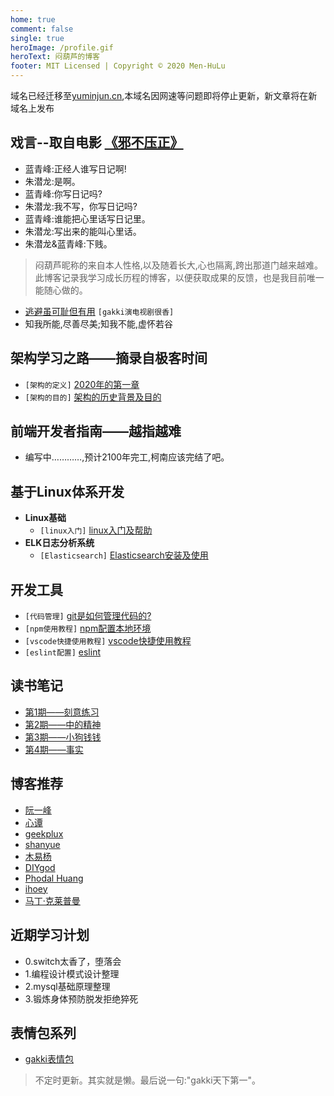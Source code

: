 ```yaml
---
home: true
comment: false
single: true
heroImage: /profile.gif
heroText: 闷葫芦的博客
footer: MIT Licensed | Copyright © 2020 Men-HuLu
---
```


域名已经迁移至[yuminjun.cn](http://uminjun.cn),本域名因网速等问题即将停止更新，新文章将在新域名上发布

 ## 戏言--取自电影 [《邪不压正》](https://www.bilibili.com/video/av36938060?from=search&seid=3681262953024404982)
- 蓝青峰:正经人谁写日记啊!
- 朱潜龙:是啊。
- 蓝青峰:你写日记吗?
- 朱潜龙:我不写，你写日记吗?
- 蓝青峰:谁能把心里话写日记里。
- 朱潜龙:写出来的能叫心里话。
- 朱潜龙&蓝青峰:下贱。

> 闷葫芦昵称的来自本人性格,以及随着长大,心也隔离,跨出那道门越来越难。此博客记录我学习成长历程的博客，以便获取成果的反馈，也是我目前唯一能随心做的。
- [逃避虽可耻但有用](https://www.bilibili.com/bangumi/play/ep246180?from=search&seid=15988493679209625045) `[gakki演电视剧很香]`
- 知我所能,尽善尽美;知我不能,虚怀若谷

 ## 架构学习之路——摘录自极客时间
  - `[架构的定义]` [2020年的第一章](https://men-hulu.github.io/docs/framework/架构是什么.html)
  - `[架构的目的]` [架构的历史背景及目的](https://men-hulu.github.io/docs/framework/架构的历史及目的.html)

 ## 前端开发者指南——越指越难
 - 编写中…………,预计2100年完工,柯南应该完结了吧。
 
 ## 基于Linux体系开发
 - **Linux基础**
   - `[linux入门]` [linux入门及帮助](https://men-hulu.github.io/docs/linux/1.linux入门及帮助.html)
 - **ELK日志分析系统**
   - `[Elasticsearch]` [Elasticsearch安装及使用](https://men-hulu.github.io/docs/elastic/1.Elasticsearch安装及使用.html)
 
 ## 开发工具
  - `[代码管理]` [git是如何管理代码的?](https://men-hulu.github.io/docs/tool/git使用教程.html)
  - `[npm使用教程]` [npm配置本地环境](https://men-hulu.github.io/docs/tool/npm使用教程.html)
  - `[vscode快捷使用教程]` [vscode快捷使用教程](https://men-hulu.github.io/docs/tool/vscode快捷使用教程.html)
  - `[eslint配置]` [eslint](https://men-hulu.github.io/docs/tool/eslint配置.html)

 ## 读书笔记
  - [第1期——刻意练习](https://men-hulu.github.io/docs/notes/刻意练习.html)
  - [第2期——中的精神](https://men-hulu.github.io/docs/notes/中的精神.html)
  - [第3期——小狗钱钱](https://men-hulu.github.io/docs/notes/小狗钱钱.html)
  - [第4期——事实](https://men-hulu.github.io/docs/notes/事实.html)

 ## 博客推荐
  - [阮一峰](http://www.ruanyifeng.com/blog/)
  - [心谭](https://xin-tan.com/)
  - [geekplux](https://geekplux.com/)
  - [shanyue](https://shanyue.tech/)
  - [木易杨](https://muyiy.cn/)
  - [DIYgod](https://diygod.me/)
  - [Phodal Huang](https://www.phodal.com)
  - [ihoey](https://blog.ihoey.com/)
  - [马丁·克莱普曼](https://martin.kleppmann.com/)


 ## 近期学习计划
  - 0.switch太香了，堕落会
  - 1.编程设计模式设计整理
  - 2.mysql基础原理整理
  - 3.锻炼身体预防脱发拒绝猝死

 ## 表情包系列
   - [gakki表情包](https://men-hulu.github.io/docs/diary/1.html)
> 不定时更新。其实就是懒。最后说一句:"gakki天下第一"。

